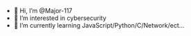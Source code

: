 - 👋 Hi, I’m @Major-117
- 👀 I’m interested in cybersecurity
- 🌱 I’m currently learning JavaScript/Python/C/Network/ect...

<!---
Nassimhamidi/Nassimhamidi is a ✨ special ✨ repository because its `README.md` (this file) appears on your GitHub profile.
You can click the Preview link to take a look at your changes.
--->
